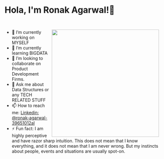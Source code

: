 # Hola, I'm Ronak Agarwal!👋   <code> 
  <img  align="right" src="https://user-images.githubusercontent.com/60615848/91172856-840edb00-e6fa-11ea-93be-0e95b4ac8f83.gif" width="350"/></code>

- 🔭 I’m currently working on MYSELF
- 🌱 I’m currently learning BIGDATA    
- 👯 I’m looking to collaborate on Product Development Firms.
- 💬 Ask me about Data Structures or any TECH RELATED STUFF
- 📫 How to reach me: [Linkedin: @ronak-agarwal-39651012al](https://www.linkedin.com/in/ronak-agarwal-39651012a/)
- ⚡ Fun fact:  I am highly perceptive and have razor sharp intuition.
This does not mean that I know everything, and it does not mean that I am never wrong. But my instincts about people, events and situations are usually spot-on.

